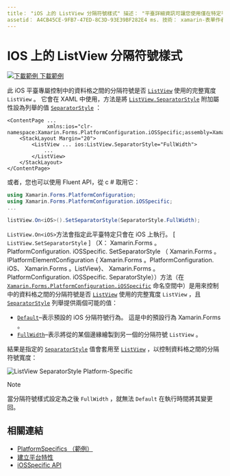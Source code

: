 ```yaml
---
title： "iOS 上的 ListView 分隔符號樣式" 描述： "平臺詳細資訊可讓您使用僅在特定平臺上提供的功能，而不需執行自訂轉譯器或效果。 本文說明如何使用 iOS 平臺特定的，控制 ListView 中的資料格之間的分隔符號是否使用 ListView 的完整寬度。」
assetid： A4CB45CE-9FB7-47ED-8C3D-93E39BF282E4 ms. 技術： xamarin-表單作者： davidbritch ms. author： dabritch ms. 日期：10/24/2018 否-loc： [ Xamarin.Forms ， Xamarin.Essentials ]
---
```


# <a name="listview-separator-style-on-ios"></a>IOS 上的 ListView 分隔符號樣式

[![下載範例 ](~/media/shared/download.png) 下載範例](https://docs.microsoft.com/samples/xamarin/xamarin-forms-samples/userinterface-platformspecifics)

此 iOS 平臺專屬控制中的資料格之間的分隔符號是否 [`ListView`](xref:Xamarin.Forms.ListView) 使用的完整寬度 `ListView` 。 它會在 XAML 中使用，方法是將 [`ListView.SeparatorStyle`](xref:Xamarin.Forms.PlatformConfiguration.iOSSpecific.ListView.SeparatorStyleProperty) 附加屬性設為列舉的值 [`SeparatorStyle`](xref:Xamarin.Forms.PlatformConfiguration.iOSSpecific.SeparatorStyle) ：

```xaml
<ContentPage ...
             xmlns:ios="clr-namespace:Xamarin.Forms.PlatformConfiguration.iOSSpecific;assembly=Xamarin.Forms.Core">
    <StackLayout Margin="20">
        <ListView ... ios:ListView.SeparatorStyle="FullWidth">
            ...
        </ListView>
    </StackLayout>
</ContentPage>
```

或者，您也可以使用 Fluent API，從 c # 取用它：

```csharp
using Xamarin.Forms.PlatformConfiguration;
using Xamarin.Forms.PlatformConfiguration.iOSSpecific;
...

listView.On<iOS>().SetSeparatorStyle(SeparatorStyle.FullWidth);
```

`ListView.On<iOS>`方法會指定此平臺特定只會在 iOS 上執行。 [ `ListView.SetSeparatorStyle` ] （X： Xamarin.Forms 。PlatformConfiguration. iOSSpecific. SetSeparatorStyle （ Xamarin.Forms 。IPlatformElementConfiguration { Xamarin.Forms 。PlatformConfiguration. iOS、 Xamarin.Forms 。ListView}、 Xamarin.Forms 。PlatformConfiguration. iOSSpecific. SeparatorStyle））方法（在 [`Xamarin.Forms.PlatformConfiguration.iOSSpecific`](xref:Xamarin.Forms.PlatformConfiguration.iOSSpecific) 命名空間中）是用來控制中的資料格之間的分隔符號是否 [`ListView`](xref:Xamarin.Forms.ListView) 使用的完整寬度 `ListView` ，且 [`SeparatorStyle`](xref:Xamarin.Forms.PlatformConfiguration.iOSSpecific.SeparatorStyle) 列舉提供兩個可能的值：

- [`Default`](xref:Xamarin.Forms.PlatformConfiguration.iOSSpecific.SeparatorStyle.Default)–表示預設的 iOS 分隔符號行為。 這是中的預設行為 Xamarin.Forms 。
- [`FullWidth`](xref:Xamarin.Forms.PlatformConfiguration.iOSSpecific.SeparatorStyle.FullWidth)–表示將從的某個邊緣繪製到另一個的分隔符號 `ListView` 。

結果是指定的 [`SeparatorStyle`](xref:Xamarin.Forms.PlatformConfiguration.iOSSpecific.SeparatorStyle) 值會套用至 [`ListView`](xref:Xamarin.Forms.ListView) ，以控制資料格之間的分隔符號寬度：

![](listview-separator-style-images/listview-separatorstyle.png "ListView SeparatorStyle Platform-Specific")

> [!NOTE]
> 當分隔符號樣式設定為之後 `FullWidth` ，就無法 `Default` 在執行時間將其變更回。

## <a name="related-links"></a>相關連結

- [PlatformSpecifics （範例）](https://docs.microsoft.com/samples/xamarin/xamarin-forms-samples/userinterface-platformspecifics)
- [建立平台特性](~/xamarin-forms/platform/platform-specifics/index.md#creating-platform-specifics)
- [iOSSpecific API](xref:Xamarin.Forms.PlatformConfiguration.iOSSpecific)

